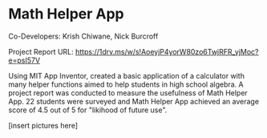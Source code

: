 # Math Helper App

Co-Developers: Krish Chiwane, Nick Burcroff

Project Report URL: https://1drv.ms/w/s!AoeyjP4yorW80zo6TwjRFR_yjMoc?e=psI57V

Using MIT App Inventor, created a basic application of a calculator with many helper functions aimed to help students in high school algebra. A project report was conducted to measure the usefulness of Math Helper App. 22 students were surveyed and Math Helper App achieved an average score of 4.5 out of 5 for "likihood of future use". 

[insert pictures here]

